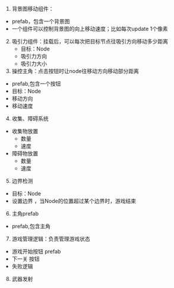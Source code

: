 1. 背景图移动组件：
  - prefab，包含一个背景图
  - 一个组件可以控制背景图的向上移动速度；比如每次update 1个像素
2. 吸引力组件：挂载后，可以每次把目标节点往吸引方向移动多少距离
   - 目标：Node
   - 吸引力方向
   - 吸引力大小
3. 操控主角：点击按钮时让node往移动方向移动部分距离
  - prefab,包含一个按钮
  - 目标：Node
  - 移动方向 
  - 移动速度

4. 收集、障碍系统
  - 收集物放置
    - 数量
    - 速度
  - 障碍物放置
    - 数量
    - 速度

5. 边界检测
  - 目标：Node
  - 设置边界 ，当Node的位置超过某个边界时，游戏结束

6. 主角prefab
  - prefab,包含主角

7. 游戏管理逻辑：负责管理游戏状态
  - 游戏开始按钮 prefab
  - 下一关 按钮
  - 失败逻辑

8. 武器发射
